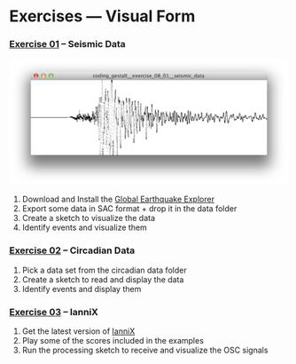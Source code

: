 Exercises — Visual Form 
=======================

### [Exercise 01][] – Seismic Data

![](coding_gestalt__exercise_08_01__seismic_data.jpg)

1. Download and Install the [Global Earthquake Explorer](http://www.seis.sc.edu/gee/)
2. Export some data in SAC format + drop it in the data folder
3. Create a sketch to visualize the data 
4. Identify events and visualize them

### [Exercise 02][] – Circadian Data

1. Pick a data set from the circadian data folder
2. Create a sketch to read and display the data
3. Identify events and display them

### [Exercise 03][] – IanniX

1. Get the latest version of [IanniX](http://www.iannix.org/)
2. Play some of the scores included in the examples
3. Run the processing sketch to receive and visualize the OSC signals

[Exercise 01]: coding_gestalt__exercise_08_01__seismic_data
[Exercise 02]: coding_gestalt__exercise_08_02__circadian_data
[Exercise 03]: coding_gestalt__exercise_08_03__iannix

